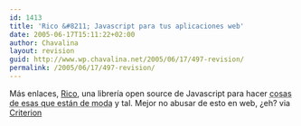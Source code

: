 ```yaml
---
id: 1413
title: 'Rico &#8211; Javascript para tus aplicaciones web'
date: 2005-06-17T15:11:22+02:00
author: Chavalina
layout: revision
guid: http://www.wp.chavalina.net/2005/06/17/497-revision/
permalink: /2005/06/17/497-revision/
---
```

Más enlaces, <a href="http://openrico.org/home.page" target="_blank">Rico</a>, una librer&iacute;a open source de Javascript para hacer <acronym title="AJAX (pino)">cosas de esas que están de moda</acronym> y tal. Mejor no abusar de esto en web, &iquest;eh? via <a href="http://www.criteriondg.info/wordpress/archives/2005/06/17/rico/" target="_blank">Criterion</a>